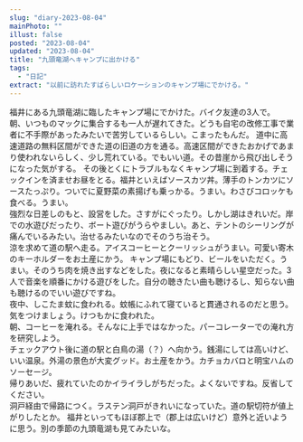 ```yaml
---
slug: "diary-2023-08-04"
mainPhoto: ""
illust: false
posted: "2023-08-04"
updated: "2023-08-04"
title: "九頭竜湖へキャンプに出かける"
tags:
  - "日記"
extract: "以前に訪れたすばらしいロケーションのキャンプ場にでかける。"
---
```

福井にある九頭竜湖に臨したキャンプ場にでかけた。バイク友達の3人で。  
朝、いつものマックに集合するも一人が遅れてきた。どうも自宅の改修工事で業者に不手際があったみたいで苦労しているらしい。こまったもんだ。
道中に高速道路の無料区間ができた道の旧道の方を通る。高速区間ができたおかげであまり使われないらしく、少し荒れている。でもいい道。その昔崖から飛び出しそうになった気がする。
その後とくにトラブルもなくキャンプ場に到着する。チェックインを済ませお昼をとる。福井といえばソースカツ丼。薄手のトンカツにソースたっぷり。ついでに夏野菜の素揚げも乗っかる。うまい。わさびコロッケも食べる。うまい。  
強烈な日差しのもと、設営をした。さすがにぐったり。しかし湖はきれいだ。岸での水遊びだったり、ボート遊びがうらやましい。あと、テントのシーリングが痛んでいるみたい。治せるみたいなのでそのうち治そう。  
涼を求めて道の駅へ走る。アイスコーヒーとクーリッシュがうまい。可愛い寄木のキーホルダーをお土産にかう。 
キャンプ場にもどり、ビールをいただく。うまい。そのうち肉を焼き出すなどをした。夜になると素晴らしい星空だった。3人で音楽を順番にかける遊びをした。自分の聴きたい曲も聴けるし、知らない曲も聴けるのでいい遊びですね。  
夜中、しこたま蚊に食われる。蚊帳にふれて寝ていると貫通されるのだと思う。気をつけましょう。けつもかに食われた。  
朝、コーヒーを淹れる。そんなに上手ではなかった。パーコレーターでの淹れ方を研究しよう。  
チェックアウト後に道の駅と白鳥の湯（？）へ向かう。銭湯にしては高いけど、いい温泉。外湯の景色が大変グッド。お土産をかう。カチョカバロと明宝ハムのソーセージ。  
帰りあいだ、疲れていたのかイライラしがちだった。よくないですね。反省してください。  
洞戸経由で帰路につく。ラステン洞戸がきれいになっていた。道の駅切符が値上がりしたとか。
福井といってもほぼ郡上で（郡上は広いけど）意外と近いように思う。別の季節の九頭竜湖も見てみたいな。

